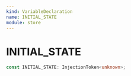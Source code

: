 ```yaml
---
kind: VariableDeclaration
name: INITIAL_STATE
module: store
---
```


# INITIAL_STATE

```ts
const INITIAL_STATE: InjectionToken<unknown>;
```
